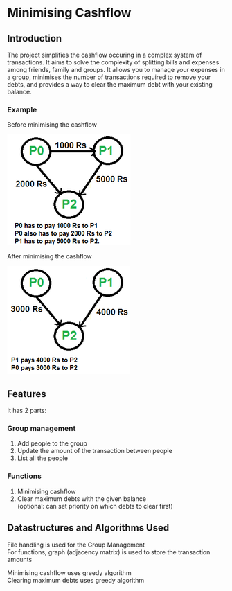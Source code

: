# Minimising Cashflow
## Introduction
The project simplifies the cashflow occuring in a complex system of transactions. It aims to solve the complexity of splitting bills and expenses among friends, family and groups. It allows you to manage your expenses in a group, minimises the number of transactions required to remove your debts, and provides a way to clear the maximum debt with your existing balance.

### Example
Before minimising the cashflow

![before minimising](image.png)

After minimising the cashflow

![after minimising](image-1.png)





## Features
It has 2 parts:

### Group management
1. Add people to the group
2. Update the amount of the transaction between people
3. List all the people

### Functions
1. Minimising cashflow
2. Clear maximum debts with the given balance  
(optional: can set priority on which debts to clear first)




## Datastructures and Algorithms Used
File handling is used for the Group Management  
For functions, graph (adjacency matrix) is used to store the transaction amounts  

Minimising cashflow uses greedy algorithm  
Clearing maximum debts uses greedy algorithm  
